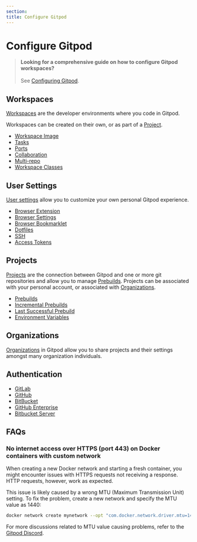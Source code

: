```yaml
---
section:
title: Configure Gitpod
---
```


<script context="module">
  export const prerender = true;
</script>

# Configure Gitpod

> **Looking for a comprehensive guide on how to configure Gitpod workspaces?** <br/> <br/> See [Configuring Gitpod](/docs/configure/workspaces).

## Workspaces

[Workspaces](/docs/configure/workspaces) are the developer environments where you code in Gitpod.

Workspaces can be created on their own, or as part of a [Project](/docs/configure/projects).

- [Workspace Image](/docs/configure/workspaces/workspace-image)
- [Tasks](/docs/configure/workspaces/tasks)
- [Ports](/docs/configure/workspaces/ports)
- [Collaboration](/docs/configure/workspaces/collaboration)
- [Multi-repo](/docs/configure/workspaces/multi-repo)
- [Workspace Classes](/docs/configure/workspaces/workspace-classes)

## User Settings

[User settings](/docs/configure/user-settings) allow you to customize your own personal Gitpod experience.

- [Browser Extension](/docs/configure/user-settings/browser-extension)
- [Browser Settings](/docs/configure/user-settings/browser-settings)
- [Browser Bookmarklet](/docs/configure/user-settings/browser-bookmarklet)
- [Dotfiles](/docs/configure/user-settings/dotfiles)
- [SSH](/docs/configure/user-settings/ssh)
- [Access Tokens](/docs/configure/user-settings/access-tokens)

## Projects

[Projects](/docs/configure/projects) are the connection between Gitpod and one or more git repositories and allow you to manage [Prebuilds](/docs/configure/projects/prebuilds). Projects can be associated with your personal account, or associated with [Organizations](/docs/configure/orgs).

- [Prebuilds](/docs/configure/projects/prebuilds)
- [Incremental Prebuilds](/docs/configure/projects/incremental-prebuilds)
- [Last Successful Prebuild](/docs/configure/projects/last-successful-prebuild)
- [Environment Variables](/docs/configure/projects/environment-variables)

## Organizations

[Organizations](/docs/configure/orgs) in Gitpod allow you to share projects and their settings amongst many organization individuals.

## Authentication

- [GitLab](/docs/configure/authentication/gitlab)
- [GitHub](/docs/configure/authentication/github)
- [BitBucket](/docs/configure/authentication/bitbucket)
- [GitHub Enterprise](/docs/configure/authentication/github-enterprise)
- [Bitbucket Server](/docs/configure/authentication/bitbucket-server)


## FAQs

### No internet access over HTTPS (port 443) on Docker containers with custom network

When creating a new Docker network and starting a fresh container, you might encounter issues with HTTPS requests not receiving a response. HTTP requests, however, work as expected.

This issue is likely caused by a wrong MTU (Maximum Transmission Unit) setting. To fix the problem, create a new network and specify the MTU value as 1440:

```bash
docker network create mynetwork --opt "com.docker.network.driver.mtu=1440"
```

For more discussions related to MTU value causing problems, refer to the [Gitpod Discord](https://discord.com/channels/816244985187008514/1077511515525091329).
